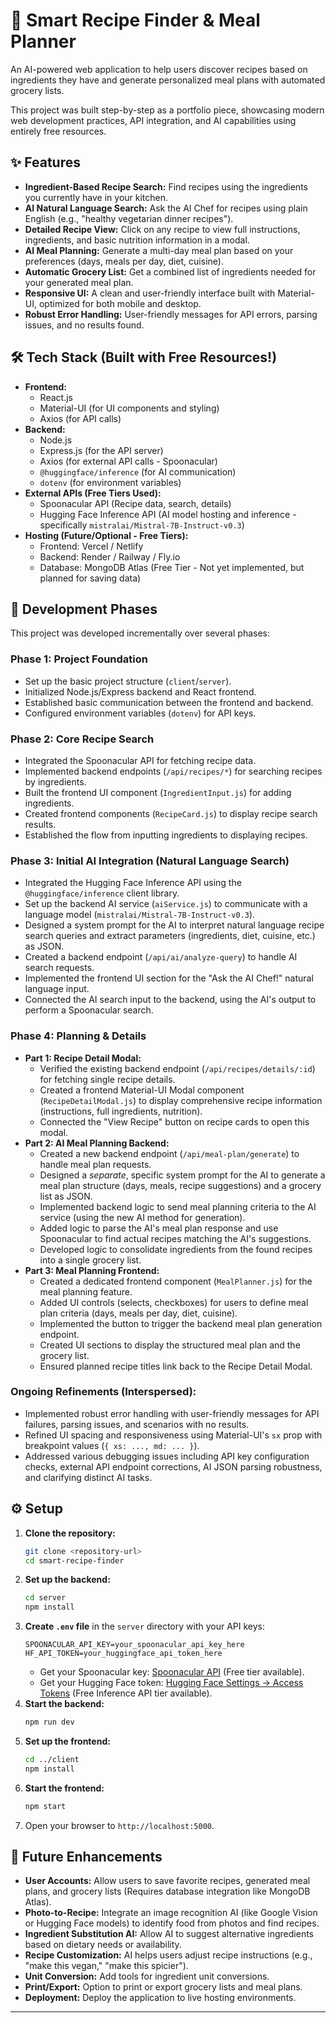 # 🍳 Smart Recipe Finder & Meal Planner

An AI-powered web application to help users discover recipes based on ingredients they have and generate personalized meal plans with automated grocery lists.

This project was built step-by-step as a portfolio piece, showcasing modern web development practices, API integration, and AI capabilities using entirely free resources.

## ✨ Features

*   **Ingredient-Based Recipe Search:** Find recipes using the ingredients you currently have in your kitchen.
*   **AI Natural Language Search:** Ask the AI Chef for recipes using plain English (e.g., "healthy vegetarian dinner recipes").
*   **Detailed Recipe View:** Click on any recipe to view full instructions, ingredients, and basic nutrition information in a modal.
*   **AI Meal Planning:** Generate a multi-day meal plan based on your preferences (days, meals per day, diet, cuisine).
*   **Automatic Grocery List:** Get a combined list of ingredients needed for your generated meal plan.
*   **Responsive UI:** A clean and user-friendly interface built with Material-UI, optimized for both mobile and desktop.
*   **Robust Error Handling:** User-friendly messages for API errors, parsing issues, and no results found.

## 🛠 Tech Stack (Built with Free Resources!)

*   **Frontend:**
    *   React.js
    *   Material-UI (for UI components and styling)
    *   Axios (for API calls)
*   **Backend:**
    *   Node.js
    *   Express.js (for the API server)
    *   Axios (for external API calls - Spoonacular)
    *   `@huggingface/inference` (for AI communication)
    *   `dotenv` (for environment variables)
*   **External APIs (Free Tiers Used):**
    *   Spoonacular API (Recipe data, search, details)
    *   Hugging Face Inference API (AI model hosting and inference - specifically `mistralai/Mistral-7B-Instruct-v0.3`)
*   **Hosting (Future/Optional - Free Tiers):**
    *   Frontend: Vercel / Netlify
    *   Backend: Render / Railway / Fly.io
    *   Database: MongoDB Atlas (Free Tier - Not yet implemented, but planned for saving data)

## 🚀 Development Phases

This project was developed incrementally over several phases:

### Phase 1: Project Foundation
*   Set up the basic project structure (`client`/`server`).
*   Initialized Node.js/Express backend and React frontend.
*   Established basic communication between the frontend and backend.
*   Configured environment variables (`dotenv`) for API keys.

### Phase 2: Core Recipe Search
*   Integrated the Spoonacular API for fetching recipe data.
*   Implemented backend endpoints (`/api/recipes/*`) for searching recipes by ingredients.
*   Built the frontend UI component (`IngredientInput.js`) for adding ingredients.
*   Created frontend components (`RecipeCard.js`) to display recipe search results.
*   Established the flow from inputting ingredients to displaying recipes.

### Phase 3: Initial AI Integration (Natural Language Search)
*   Integrated the Hugging Face Inference API using the `@huggingface/inference` client library.
*   Set up the backend AI service (`aiService.js`) to communicate with a language model (`mistralai/Mistral-7B-Instruct-v0.3`).
*   Designed a system prompt for the AI to interpret natural language recipe search queries and extract parameters (ingredients, diet, cuisine, etc.) as JSON.
*   Created a backend endpoint (`/api/ai/analyze-query`) to handle AI search requests.
*   Implemented the frontend UI section for the "Ask the AI Chef!" natural language input.
*   Connected the AI search input to the backend, using the AI's output to perform a Spoonacular search.

### Phase 4: Planning & Details
*   **Part 1: Recipe Detail Modal:**
    *   Verified the existing backend endpoint (`/api/recipes/details/:id`) for fetching single recipe details.
    *   Created a frontend Material-UI Modal component (`RecipeDetailModal.js`) to display comprehensive recipe information (instructions, full ingredients, nutrition).
    *   Connected the "View Recipe" button on recipe cards to open this modal.
*   **Part 2: AI Meal Planning Backend:**
    *   Created a new backend endpoint (`/api/meal-plan/generate`) to handle meal plan requests.
    *   Designed a *separate*, specific system prompt for the AI to generate a meal plan structure (days, meals, recipe suggestions) and a grocery list as JSON.
    *   Implemented backend logic to send meal planning criteria to the AI service (using the new AI method for generation).
    *   Added logic to parse the AI's meal plan response and use Spoonacular to find actual recipes matching the AI's suggestions.
    *   Developed logic to consolidate ingredients from the found recipes into a single grocery list.
*   **Part 3: Meal Planning Frontend:**
    *   Created a dedicated frontend component (`MealPlanner.js`) for the meal planning feature.
    *   Added UI controls (selects, checkboxes) for users to define meal plan criteria (days, meals per day, diet, cuisine).
    *   Implemented the button to trigger the backend meal plan generation endpoint.
    *   Created UI sections to display the structured meal plan and the grocery list.
    *   Ensured planned recipe titles link back to the Recipe Detail Modal.

### Ongoing Refinements (Interspersed):
*   Implemented robust error handling with user-friendly messages for API failures, parsing issues, and scenarios with no results.
*   Refined UI spacing and responsiveness using Material-UI's `sx` prop with breakpoint values (`{ xs: ..., md: ... }`).
*   Addressed various debugging issues including API key configuration checks, external API endpoint corrections, AI JSON parsing robustness, and clarifying distinct AI tasks.

## ⚙️ Setup

1.  **Clone the repository:**
    ```bash
    git clone <repository-url>
    cd smart-recipe-finder
    ```
2.  **Set up the backend:**
    ```bash
    cd server
    npm install
    ```
3.  **Create `.env` file** in the `server` directory with your API keys:
    ```env
    SPOONACULAR_API_KEY=your_spoonacular_api_key_here
    HF_API_TOKEN=your_huggingface_api_token_here
    ```
    *   Get your Spoonacular key: [Spoonacular API](https://spoonacular.com/food-api) (Free tier available).
    *   Get your Hugging Face token: [Hugging Face Settings -> Access Tokens](https://huggingface.co/settings/tokens) (Free Inference API tier available).
4.  **Start the backend:**
    ```bash
    npm run dev
    ```
5.  **Set up the frontend:**
    ```bash
    cd ../client
    npm install
    ```
6.  **Start the frontend:**
    ```bash
    npm start
    ```
7.  Open your browser to `http://localhost:5000`.

## 🔮 Future Enhancements

*   **User Accounts:** Allow users to save favorite recipes, generated meal plans, and grocery lists (Requires database integration like MongoDB Atlas).
*   **Photo-to-Recipe:** Integrate an image recognition AI (like Google Vision or Hugging Face models) to identify food from photos and find recipes.
*   **Ingredient Substitution AI:** Allow AI to suggest alternative ingredients based on dietary needs or availability.
*   **Recipe Customization:** AI helps users adjust recipe instructions (e.g., "make this vegan," "make this spicier").
*   **Unit Conversion:** Add tools for ingredient unit conversions.
*   **Print/Export:** Option to print or export grocery lists and meal plans.
*   **Deployment:** Deploy the application to live hosting environments.

---
